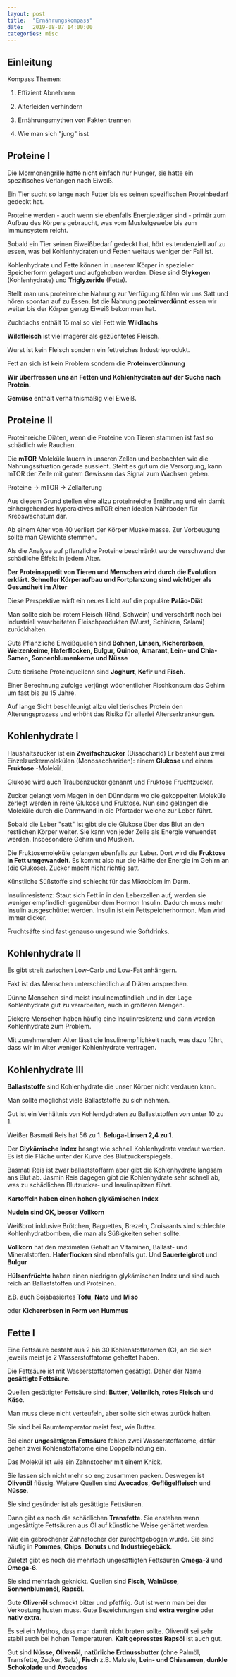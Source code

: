 ```yaml
---
layout: post
title:  "Ernährungskompass"
date:   2019-08-07 14:00:00
categories: misc
---
```


## Einleitung

Kompass Themen:

1. Effizient Abnehmen

2. Alterleiden verhindern

3. Ernährungsmythen von Fakten trennen

4. Wie man sich "jung" isst


## Proteine I

Die Mormonengrille hatte nicht einfach nur Hunger, sie hatte ein spezifisches Verlangen nach Eiweiß.

Ein Tier sucht so lange nach Futter bis es seinen spezifischen Proteinbedarf gedeckt hat.

Proteine werden - auch wenn sie ebenfalls Energieträger sind - primär zum Aufbau des Körpers gebraucht, was vom Muskelgewebe bis zum Immunsystem reicht.

Sobald ein Tier seinen Eiweißbedarf gedeckt hat, hört es tendenziell auf zu essen, was bei Kohlenhydraten und Fetten weitaus weniger der Fall ist.

Kohlenhydrate und Fette können in unserem Körper in spezieller Speicherform gelagert und aufgehoben werden. Diese sind **Glykogen** (Kohlenhydrate) und **Triglyzeride** (Fette).

Stellt man uns proteinreiche Nahrung zur Verfügung fühlen wir uns Satt und hören spontan auf zu Essen. Ist die Nahrung **proteinverdünnt** essen wir weiter bis der Körper genug Eiweiß bekommen hat.

Zuchtlachs enthält 15 mal so viel Fett wie **Wildlachs**

**Wildfleisch** ist viel magerer als gezüchtetes Fleisch.

Wurst ist kein Fleisch sondern ein fettreiches Industrieprodukt.

Fett an sich ist kein Problem sondern die **Proteinverdünnung**

**Wir überfressen uns an Fetten und Kohlenhydraten auf der Suche nach Protein.**

**Gemüse** enthält verhältnismäßig viel Eiweiß.


## Proteine II

Proteinreiche Diäten, wenn die Proteine von Tieren stammen ist fast so schädlich wie Rauchen.

Die **mTOR** Moleküle lauern in unseren Zellen und beobachten wie die Nahrungssituation gerade aussieht. Steht es gut um die Versorgung, kann mTOR der Zelle mit gutem Gewissen das Signal zum Wachsen geben.

Proteine -> mTOR -> Zellalterung

Aus diesem Grund stellen eine allzu proteinreiche Ernährung und ein damit einhergehendes hyperaktives mTOR einen idealen Nährboden für Krebswachstum dar.

Ab einem Alter von 40 verliert der Körper Muskelmasse. Zur Vorbeugung sollte man Gewichte stemmen.

Als die Analyse auf pflanzliche Proteine beschränkt wurde verschwand der schädliche Effekt in jedem Alter.

**Der Proteinappetit von Tieren und Menschen wird durch die Evolution erklärt. Schneller Körperaufbau und Fortplanzung sind wichtiger als Gesundheit im Alter**

Diese Perspektive wirft ein neues Licht auf die populäre **Paläo-Diät**

Man sollte sich bei rotem Fleisch (Rind, Schwein) und verschärft noch bei industriell verarbeiteten Fleischprodukten (Wurst, Schinken, Salami) zurückhalten.

Gute Pflanzliche Eiweißquellen sind **Bohnen, Linsen, Kichererbsen, Weizenkeime, Haferflocken, Bulgur, Quinoa, Amarant, Lein- und Chia-Samen, Sonnenblumenkerne und Nüsse**

Gute tierische Proteinquellenn sind **Joghurt**, **Kefir** und **Fisch**.

Einer Berechnung zufolge verjüngt wöchentlicher Fischkonsum das Gehirn um fast bis zu 15 Jahre.

Auf lange Sicht beschleunigt allzu viel tierisches Protein den Alterungsprozess und erhöht das Risiko für allerlei Alterserkrankungen.


## Kohlenhydrate I

Haushaltszucker ist ein **Zweifachzucker** (Disaccharid) Er besteht aus zwei Einzelzuckermolekülen (Monosacchariden): einem **Glukose** und einem **Fruktose** -Molekül.

Glukose wird auch Traubenzucker genannt und Fruktose Fruchtzucker.

Zucker gelangt vom Magen in den Dünndarm wo die gekoppelten Moleküle zerlegt werden in reine Glukose und Fruktose. Nun sind gelangen die Moleküle durch die Darmwand in die Pfortader welche zur Leber führt.

Sobald die Leber "satt" ist gibt sie die Glukose über das Blut an den restlichen Körper weiter. Sie kann von jeder Zelle als Energie verwendet werden. Insbesondere Gehirn und Muskeln.

Die Fruktosemoleküle gelangen ebenfalls zur Leber. Dort wird die **Fruktose in Fett umgewandelt**. Es kommt also nur die Hälfte der Energie im Gehirn an (die Glukose). Zucker macht nicht richtig satt.

Künstliche Süßstoffe sind schlecht für das Mikrobiom im Darm.

Insulinresistenz: Staut sich Fett in in den Leberzellen auf, werden sie weniger empfindlich gegenüber dem Hormon Insulin. Dadurch muss mehr Insulin ausgeschüttet werden. Insulin ist ein Fettspeicherhormon. Man wird immer dicker.

Fruchtsäfte sind fast genauso ungesund wie Softdrinks.


## Kohlenhydrate II

Es gibt streit zwischen Low-Carb und Low-Fat anhängern.

Fakt ist das Menschen unterschiedlich auf Diäten ansprechen.

Dünne Menschen sind meist insulinempfindlich und in der Lage Kohlenhydrate gut zu verarbeiten, auch in größeren Mengen.

Dickere Menschen haben häufig eine Insulinresistenz und dann werden Kohlenhydrate zum Problem.

Mit zunehmendem Alter lässt die Insulinempflichkeit nach, was dazu führt, dass wir im Alter weniger Kohlenhydrate vertragen.


## Kohlenhydrate III

**Ballaststoffe** sind Kohlenhydrate die unser Körper nicht verdauen kann.

Man sollte möglichst viele Ballaststoffe zu sich nehmen.

Gut ist ein Verhältnis von Kohlendydraten zu Ballaststoffen von unter 10 zu 1.

Weißer Basmati Reis hat 56 zu 1. **Beluga-Linsen 2,4 zu 1**.


Der **Glykämische Index** besagt wie schnell Kohlenhydrate verdaut werden. Es ist die Fläche unter der Kurve des Blutzuckerspiegels.

Basmati Reis ist zwar ballaststoffarm aber gibt die Kohlenhydrate langsam ans Blut ab. Jasmin Reis dagegen gibt die Kohlenhydrate sehr schnell ab, was zu schädlichen Blutzucker- und Insulinspitzen führt.

**Kartoffeln haben einen hohen glykämischen Index** 

**Nudeln sind OK, besser Vollkorn**

Weißbrot inklusive Brötchen, Baguettes, Brezeln, Croisaants sind schlechte Kohlenhydratbomben, die man als Süßigkeiten sehen sollte.

**Vollkorn** hat den maximalen Gehalt an Vitaminen, Ballast- und Mineralstoffen. **Haferflocken** sind ebenfalls gut. Und **Sauerteigbrot** und **Bulgur**

**Hülsenfrüchte** haben einen niedrigen glykämischen Index und sind auch reich an Ballaststoffen und Proteinen.

z.B. auch Sojabasiertes **Tofu**, **Nato** und **Miso**

oder **Kichererbsen in Form von Hummus**


## Fette I

Eine Fettsäure besteht aus 2 bis 30 Kohlenstoffatomen (C), an die sich jeweils meist je 2 Wasserstoffatome geheftet haben.

Die Fettsäure ist mit Wasserstoffatomen gesättigt. Daher der Name **gesättigte Fettsäure**.

Quellen gesättigter Fettsäure sind: **Butter**, **Vollmilch**, **rotes Fleisch** und **Käse**.

Man muss diese nicht verteufeln, aber sollte sich etwas zurück halten.

Sie sind bei Raumtemperator meist fest, wie Butter.


Bei einer **ungesättigten Fettsäure** fehlen zwei Wasserstoffatome, dafür gehen zwei Kohlenstoffatome eine Doppelbindung ein.

Das Molekül ist wie ein Zahnstocher mit einem Knick.

Sie lassen sich nicht mehr so eng zusammen packen. Deswegen ist **Olivenöl** flüssig. Weitere Quellen sind **Avocados**, **Geflügelfleisch** und **Nüsse**.

Sie sind gesünder ist als gesättigte Fettsäuren.


Dann gibt es noch die schädlichen **Transfette**. Sie enstehen wenn ungesättigte Fettsäuren aus Öl auf künstliche Weise gehärtet werden.

Wie ein gebrochener Zahnstocher der zurechtgebogen wurde. Sie sind häufig in **Pommes**, **Chips**, **Donuts** und **Industriegebäck**.


Zuletzt gibt es noch die mehrfach ungesättigten Fettsäuren **Omega-3** und **Omega-6**.

Sie sind mehrfach geknickt. Quellen sind **Fisch**, **Walnüsse**, **Sonnenblumenöl**, **Rapsöl**.

Gute **Olivenöl** schmeckt bitter und pfeffrig. Gut ist wenn man bei der Verkostung husten muss. Gute Bezeichnungen sind **extra vergine** oder **nativ extra**.

Es sei ein Mythos, dass man damit nicht braten sollte. Olivenöl sei sehr stabil auch bei hohen Temperaturen. **Kalt gepresstes Rapsöl** ist auch gut.

Gut sind **Nüsse**, **Olivenöl**, **natürliche Erdnussbutter** (ohne Palmöl, Transfette, Zucker, Salz), **Fisch** z.B. Makrele, **Lein- und Chiasamen**, **dunkle Schokolade** und **Avocados**


